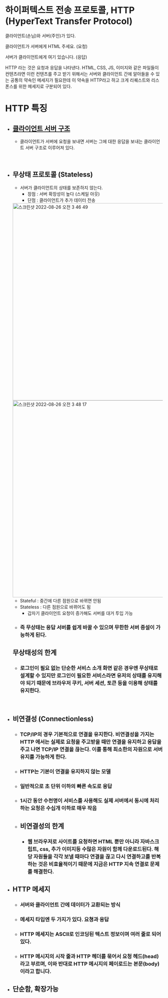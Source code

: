 # 하이퍼텍스트 전송 프로토콜, HTTP (HyperText Transfer Protocol)

클라이언트(손님)와 서버(주인)가 있다.

클라이언트가 서버에게 HTML 주세요. (요청)

서버가 클라이언트에게 여기 있습니다. (응답)

HTTP 라는 것은 요청과 응답을 나타낸다. HTML, CSS, JS, 이미지와 같은 파일들이 컨텐츠라면 이런 컨텐츠를 주고 받기 위해서는 서버와 클라이언트 간에 알아들을 수 있는 공통의 약속인 메세지가 필요한데 이 약속을 HTTP라고 하고 크게 리퀘스트와 리스폰스를 위한 메세지로 구분되어 있다.

# HTTP 특징

- ## [클라이언트 서버 구조]()
  
  - 클라이언트가 서버에 요청을 보내면 서버는 그에 대한 응답을 보내는 클라이언트 서버 구조로 이루어져 있다.

<br>

- ## 무상태 프로토콜 (Stateless)
  
  - 서버가 클라이언트의 상태를 보존하지 않는다.
    - 장점 : 서버 확장성이 높다 (스케일 아웃)
    - 단점 : 클라이언트가 추가 데이터 전송
   
  <img width="631" alt="스크린샷 2022-08-26 오전 3 46 49" src="https://user-images.githubusercontent.com/25292654/186744430-57f8231f-872b-4b3c-8fe7-4fed6eb11d2a.png">

  <img width="630" alt="스크린샷 2022-08-26 오전 3 48 17" src="https://user-images.githubusercontent.com/25292654/186744674-45ad4a62-bc44-4661-9c33-6c55b0189b5e.png">

  - Stateful : 중간에 다른 점원으로 바뀌면 안됨
  - Stateless : 다른 점원으로 바뀌어도 됨
    - 갑자기 클라이언트 요청이 증가해도 서버를 대거 투입 가능
  - ### 즉 무상태는 응답 서버를 쉽게 바꿀 수 있으며 무한한 서버 증설이 가능하게 된다.
    
  ## 무상태성의 한계

  - ### 로그인이 필요 없는 단순한 서비스 소개 화면 같은 경우엔 무상태로 설계할 수 있지만 로그인이 필요한 서비스라면 유저의 상태를 유지해야 되기 때문에 브라우저 쿠키, 서버 세션, 토큰 등을 이용해 상태를 유지한다.

<br>

- ## 비연결성 (Connectionless)

  - ### TCP/IP의 경우 기본적으로 연결을 유지한다. 비연결성을 가지는 HTTP 에서는 실제로 요청을 주고받을 때만 연결을 유지하고 응답을 주고 나면 TCP/IP 연결을 끊는다. 이를 통해 최소한의 자원으로 서버 유지를 가능하게 한다.

  - ### HTTP는 기본이 연결을 유지하지 않는 모델
  - ### 일반적으로 초 단위 이하의 빠른 속도로 응답
  - ### 1시간 동안 수천명이 서비스를 사용해도 실제 서버에서 동시에 처리하는 요청은 수십개 이하로 매우 작음

  - ## 비연결성의 한계

    - ### 웹 브라우저로 사이트를 요청하면 HTML 뿐만 아니라 자바스크립트, css, 추가 이미지등 수많은 자원이 함께 다운로드된다. 해당 자원들을 각각 보낼 때마다 연결을 끊고 다시 연결하고를 반복하는 것은 비효율적이기 때문에 지금은 HTTP 지속 연결로 문제를 해결한다.

- ## HTTP 메세지

  - ### 서버와 클라이언트 간에 데이터가 교환되는 방식
  - ### 메세지 타입엔 두 가지가 있다. 요쳥과 응답
  - ### HTTP 메세지는 ASCII로 인코딩된 텍스트 정보이며 여러 줄로 되어 있다.
  - ### HTTP 메시지의 시작 줄과 HTTP 헤더를 묶어서 요청 헤드(head)라고 부르며, 이와 반대로 HTTP 메시지의 페이로드는 본문(body)이라고 합니다.


- ## 단순함, 확장가능